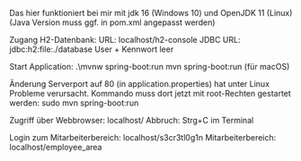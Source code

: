 Das hier funktioniert bei mir mit jdk 16 (Windows 10) und OpenJDK 11 (Linux)
(Java Version muss ggf. in pom.xml angepasst werden)

Zugang H2-Datenbank:
URL: localhost/h2-console
JDBC URL: jdbc:h2:file:./database
User + Kennwort leer

Start Application: .\mvnw spring-boot:run
mvn spring-boot:run (für macOS)

Änderung Serverport auf 80 (in application.properties) hat unter Linux Probleme verursacht.
Kommando muss dort jetzt mit root-Rechten gestartet werden:
sudo mvn spring-boot:run

Zugriff über Webbrowser: localhost/
Abbruch: Strg+C im Terminal

Login zum Mitarbeiterbereich: localhost/s3cr3tl0g1n
Mitarbeiterbereich: localhost/employee_area

